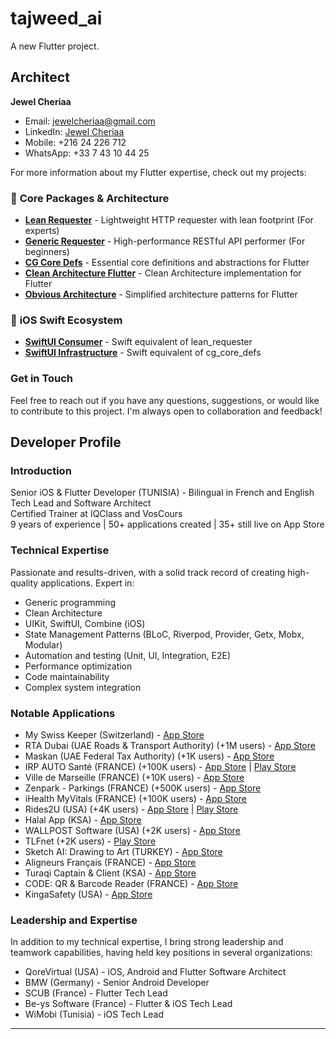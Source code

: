# tajweed_ai

A new Flutter project.


## Architect
**Jewel Cheriaa**
- Email: jewelcheriaa@gmail.com
- LinkedIn: [Jewel Cheriaa](https://www.linkedin.com/in/jewel-cheriaa/)
- Mobile: +216 24 226 712
- WhatsApp: +33 7 43 10 44 25

For more information about my Flutter expertise, check out my projects:

### 🔬 **Core Packages & Architecture**
- **[Lean Requester](https://github.com/Jewelch/lean_requester)** - Lightweight HTTP requester with lean footprint (For experts)
- **[Generic Requester](https://github.com/Jewelch/generic_requester)** - High-performance RESTful API performer (For beginners)
- **[CG Core Defs](https://github.com/Jewelch/cg_core_defs)** - Essential core definitions and abstractions for Flutter
- **[Clean Architecture Flutter](https://github.com/Jewelch/clean_architecture_flutter)** - Clean Architecture implementation for Flutter
- **[Obvious Architecture](https://github.com/Jewelch/ObviousArchitecture)** - Simplified architecture patterns for Flutter

### 🍎 **iOS Swift Ecosystem**
- **[SwiftUI Consumer](https://github.com/Jewelch/swiftui_consumer)** - Swift equivalent of lean_requester
- **[SwiftUI Infrastructure](https://github.com/Jewelch/swiftui_infrastructure)** - Swift equivalent of cg_core_defs

### Get in Touch

Feel free to reach out if you have any questions, suggestions, or would like to contribute to this project. I'm always open to collaboration and feedback!

## Developer Profile

### Introduction
Senior iOS & Flutter Developer (TUNISIA) - Bilingual in French and English  
Tech Lead and Software Architect  
Certified Trainer at IQClass and VosCours  
9 years of experience | 50+ applications created | 35+ still live on App Store

### Technical Expertise
Passionate and results-driven, with a solid track record of creating high-quality applications. Expert in:
- Generic programming
- Clean Architecture
- UIKit, SwiftUI, Combine (iOS)
- State Management Patterns (BLoC, Riverpod, Provider, Getx, Mobx, Modular)
- Automation and testing (Unit, UI, Integration, E2E)
- Performance optimization
- Code maintainability
- Complex system integration

### Notable Applications
* My Swiss Keeper (Switzerland) - [App Store](https://apps.apple.com/fr/app/my-swiss-keeper/id1617620449)
* RTA Dubai (UAE Roads & Transport Authority) (+1M users) - [App Store](https://apps.apple.com/ae/app/rta-dubai/id426109507)
* Maskan (UAE Federal Tax Authority) (+1K users) - [App Store](https://apps.apple.com/us/app/maskan-fta/id6478710219)
* IRP AUTO Santé (FRANCE) (+100K users) - [App Store](https://apps.apple.com/fr/app/irp-auto-sant%C3%A9/id948623366?l=en) | [Play Store](https://play.google.com/store/apps/details?id=com.irpauto.sante&hl=en_US)
* Ville de Marseille (FRANCE) (+10K users) - [App Store](https://apps.apple.com/fr/app/ville-de-marseille/id1267540404?platform=iphone)
* Zenpark - Parkings (FRANCE) (+500K users) - [App Store](https://apps.apple.com/fr/app/zenpark-parkings/id757934388)
* iHealth MyVitals (FRANCE) (+100K users) - [App Store](https://apps.apple.com/us/app/ihealth-myvitals/id1532014748)
* Rides2U (USA) (+4K users) - [App Store](https://apps.apple.com/us/developer/rides2u-llc/id1616957681) | [Play Store](https://play.google.com/store/apps/dev?id=7213610952804159810)
* Halal App (KSA) - [App Store](https://apps.apple.com/us/app/halal-app-%D8%AD%D9%84%D8%A7%D9%84/id1570293278)
* WALLPOST Software (USA) (+2K users) - [App Store](https://apps.apple.com/fr/app/wallpost-software/id1044979110)
* TLFnet (+2K users) - [Play Store](https://play.google.com/store/apps/details?id=com.tlfnet)
* Sketch AI: Drawing to Art (TURKEY) - [App Store](https://apps.apple.com/us/app/sketch-ai-drawing-to-art/id6447612551)
* Aligneurs Français (FRANCE) - [App Store](https://apps.apple.com/fr/app/aligneurs-francais/id1630781596?platform=iphone)
* Turaqi Captain & Client (KSA) - [App Store](https://apps.apple.com/fr/developer/atallah-almotairi/id1535395336)
* CODE: QR & Barcode Reader (FRANCE) - [App Store](https://apps.apple.com/us/app/code-qr-and-barcode-reader/id1073953713)
* KingaSafety (USA) - [App Store](https://apps.apple.com/us/app/kinga-safety/id6443869502)

### Leadership and Expertise
In addition to my technical expertise, I bring strong leadership and teamwork capabilities, having held key positions in several organizations:
- QoreVirtual (USA) - iOS, Android and Flutter Software Architect
- BMW (Germany) - Senior Android Developer
- SCUB (France) - Flutter Tech Lead
- Be-ys Software (France) - Flutter & iOS Tech Lead
- WiMobi (Tunisia) - iOS Tech Lead

---
